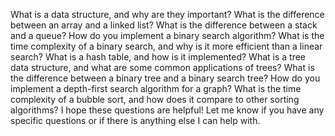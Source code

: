 What is a data structure, and why are they important?
What is the difference between an array and a linked list?
What is the difference between a stack and a queue?
How do you implement a binary search algorithm?
What is the time complexity of a binary search, and why is it more efficient than a linear search?
What is a hash table, and how is it implemented?
What is a tree data structure, and what are some common applications of trees?
What is the difference between a binary tree and a binary search tree?
How do you implement a depth-first search algorithm for a graph?
What is the time complexity of a bubble sort, and how does it compare to other sorting algorithms?
I hope these questions are helpful! Let me know if you have any specific questions or if there is anything else I can help with.